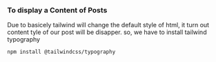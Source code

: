 ### To display a Content of Posts

Due to basicely tailwind will change the default style of html, it turn out content tyle of our post will be disapper. so, we have to install tailwind typography   
```
npm install @tailwindcss/typography
```